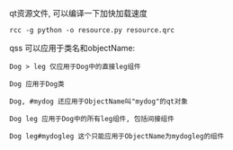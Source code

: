 qt资源文件, 可以编译一下加快加载速度

`rcc -g python -o resource.py resource.qrc`

qss 可以应用于类名和objectName:

```
Dog > leg 仅应用于Dog中的直接leg组件

Dog 应用于Dog类

Dog, #mydog 还应用于ObjectName叫"mydog"的qt对象

Dog leg 应用于Dog中的所有leg组件, 包括间接组件

Dog leg#mydogleg 这个只能应用于ObjectName为mydogleg的组件
```